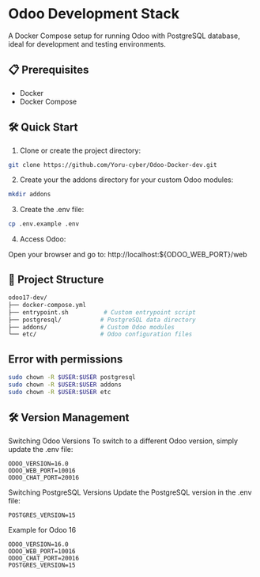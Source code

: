 # Odoo Development Stack

A Docker Compose setup for running Odoo with PostgreSQL database, ideal for development and testing environments.

## 📋 Prerequisites

- Docker
- Docker Compose

## 🛠️ Quick Start

1. Clone or create the project directory:

```bash
git clone https://github.com/Yoru-cyber/Odoo-Docker-dev.git
```

2. Create your the addons directory for your custom Odoo modules:

```bash
mkdir addons
```

3. Create the .env file:

```bash
cp .env.example .env
```
4. Access Odoo:

Open your browser and go to: http://localhost:${ODOO_WEB_PORT}/web

## 📁 Project Structure

```sh
odoo17-dev/
├── docker-compose.yml
├── entrypoint.sh          # Custom entrypoint script
├── postgresql/           # PostgreSQL data directory
├── addons/               # Custom Odoo modules
└── etc/                  # Odoo configuration files
```

## Error with permissions

```bash
sudo chown -R $USER:$USER postgresql
sudo chown -R $USER:$USER addons
sudo chown -R $USER:$USER etc
```

## 🛠️ Version Management

Switching Odoo Versions
To switch to a different Odoo version, simply update the .env file:
```env
ODOO_VERSION=16.0
ODOO_WEB_PORT=10016
ODOO_CHAT_PORT=20016
```
Switching PostgreSQL Versions
Update the PostgreSQL version in the .env file:

```env
POSTGRES_VERSION=15
```

Example for Odoo 16

```env
ODOO_VERSION=16.0
ODOO_WEB_PORT=10016
ODOO_CHAT_PORT=20016
POSTGRES_VERSION=15
```
